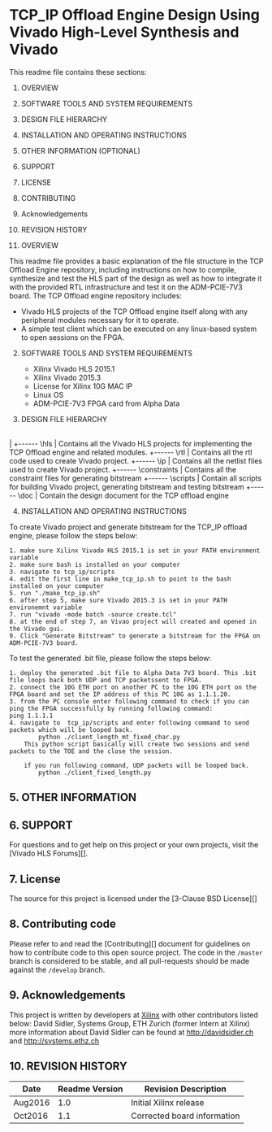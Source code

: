 
TCP_IP Offload Engine Design Using Vivado High-Level Synthesis and Vivado
======================================

This readme file contains these sections:

1. OVERVIEW
2. SOFTWARE TOOLS AND SYSTEM REQUIREMENTS
3. DESIGN FILE HIERARCHY
4. INSTALLATION AND OPERATING INSTRUCTIONS
5. OTHER INFORMATION (OPTIONAL)
6. SUPPORT
7. LICENSE
8. CONTRIBUTING
9. Acknowledgements
10. REVISION HISTORY

1. OVERVIEW

This readme file provides a basic explanation of the file structure in the TCP Offload Engine repository, including instructions on how to compile, synthesize and test the HLS part of the design as well as how to integrate it with the provided RTL infrastructure and test it on the ADM-PCIE-7V3 board. The TCP Offload engine repository includes:

- Vivado HLS projects of the TCP Offload engine itself along with any peripheral modules necessary for it to operate.
- A simple test client which can be executed on any linux-based system to open sessions on the FPGA.


2. SOFTWARE TOOLS AND SYSTEM REQUIREMENTS

	* Xilinx Vivado HLS 2015.1
	* Xilinx Vivado 2015.3
	* License for Xilinx 10G MAC IP
	* Linux OS
	* ADM-PCIE-7V3 FPGA card from Alpha Data

3. DESIGN FILE HIERARCHY 

\
  | 
  +------ \hls
  |     Contains all the Vivado HLS projects for implementing the TCP Offload engine and related modules.
  +------ \rtl
	|			Contains all the rtl code used to create Vivado project.
	+------ \ip
	|			Contains all the netlist files used to create Vivado project.
	+------ \constraints
	|			Contains all the constraint files for generating bitstream
	+------ \scripts
	| 		Contain all scripts for building Vivado project, generating bitstream and testing bitstream
	+------ \doc
	|			Contain the design document for the TCP offload engine

4. INSTALLATION AND OPERATING INSTRUCTIONS

To create Vivado project and generate bitstream for the TCP_IP offload engine, please follow the steps below:

	1. make sure Xilinx Vivado HLS 2015.1 is set in your PATH environment variable
	2. make sure bash is installed on your computer
	3. navigate to tcp_ip/scripts
	4. edit the first line in make_tcp_ip.sh to point to the bash installed on your computer
	5. run "./make_tcp_ip.sh"
	6. after step 5, make sure Vivado 2015.3 is set in your PATH environemnt variable
	7. run "vivado -mode batch -source create.tcl"
	8. at the end of step 7, an Vivao project will created and opened in the Vivado gui.
	9. Click "Generate Bitstream" to generate a bitstream for the FPGA on ADM-PCIE-7V3 board.

To test the generated .bit file, please follow the steps below:
	
	1. deploy the generated .bit file to Alpha Data 7V3 board. This .bit file loops back both UDP and TCP packetssent to FPGA.
	2. connect the 10G ETH port on another PC to the 10G ETH port on the FPGA board	and set the IP address of this PC 10G as 1.1.1.20.
	3. from the PC console enter following command to check if you can ping the FPGA successfully by running following command:
	ping 1.1.1.1
	4. navigate to  tcp_ip/scripts and enter following command to send packets which will be looped back.
			python ./client_length_mt_fixed_char.py
		This python script basically will create two sessions and send packets to the TOE and the close the session.

		if you run following command, UDP packets will be looped back.
			python ./client_fixed_length.py
		

## 5. OTHER INFORMATION


## 6. SUPPORT

For questions and to get help on this project or your own projects, visit the [Vivado HLS Forums][]. 

## 7. License
The source for this project is licensed under the [3-Clause BSD License][]

## 8. Contributing code
Please refer to and read the [Contributing][] document for guidelines on how to contribute code to this open source project. The code in the `/master` branch is considered to be stable, and all pull-requests should be made against the `/develop` branch.

## 9. Acknowledgements
This project is written by developers at [Xilinx](http://www.xilinx.com/) with other contributors listed below:
David Sidler, Systems Group, ETH Zurich (former Intern at Xilinx)
more information about David Sidler can be found at http://davidsidler.ch and http://systems.ethz.ch


## 10. REVISION HISTORY

Date		|	Readme Version		|	Revision Description
------------|-----------------------|-------------------------
Aug2016		|	1.0					|	Initial Xilinx release
Oct2016		| 1.1					| Corrected board information
